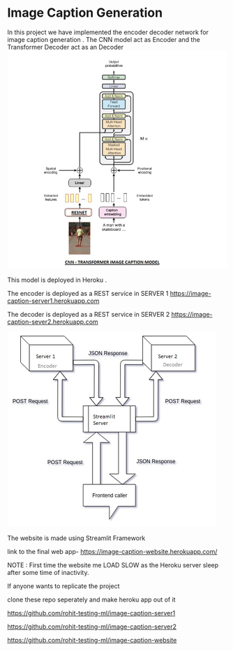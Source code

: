 # Image Caption Generation
In this project we have implemented the encoder decoder network for image caption generation . 
The CNN model act as Encoder and the Transformer Decoder act as an Decoder
![alt text](cnn_transformer.jpg)

This model is deployed in Heroku .

The encoder is deployed as a REST service in SERVER 1  https://image-caption-server1.herokuapp.com

The decoder is deployed as a REST service in SERVER 2 https://image-caption-sever2.herokuapp.com

![alt text](diagram.jpg)

The website is made using Streamlit Framework 


link to the final web app- https://image-caption-website.herokuapp.com/

NOTE : First time the website me LOAD SLOW as the Heroku server sleep after some time of inactivity.

If anyone wants to replicate the project

clone these repo seperately and make heroku app out of it

https://github.com/rohit-testing-ml/image-caption-server1

https://github.com/rohit-testing-ml/image-caption-server2

https://github.com/rohit-testing-ml/image-caption-website

